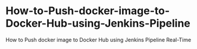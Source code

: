 # How-to-Push-docker-image-to-Docker-Hub-using-Jenkins-Pipeline
How to Push docker image to Docker Hub using Jenkins Pipeline Real-Time
